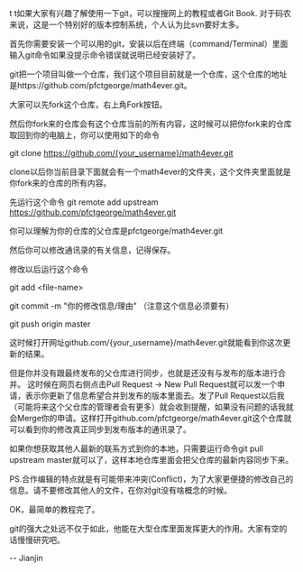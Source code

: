 t  t如果大家有兴趣了解使用一下git，可以搜搜网上的教程或者Git Book.
对于码农来说，这是一个特别好的版本控制系统，个人认为比svn要好太多。

首先你需要安装一个可以用的git，安装以后在终端（command/Terminal）里面输入git命令如果没提示命令错误就说明已经安装好了。

git把一个项目叫做一个仓库，我们这个项目目前就是一个仓库，这个仓库的地址是https://github.com/pfctgeorge/math4ever.git。

大家可以先fork这个仓库，右上角Fork按钮。

然后你fork来的仓库会有这个仓库当前的所有内容，这时候可以把你fork来的仓库取回到你的电脑上，你可以使用如下的命令

   git clone https://github.com/{your_username}/math4ever.git

clone以后你当前目录下面就会有一个math4ever的文件夹，这个文件夹里面就是你fork来的仓库的所有内容。

先运行这个命令 git remote add upstream https://github.com/pfctgeorge/math4ever.git

你可以理解为你的仓库的父仓库是pfctgeorge/math4ever.git

然后你可以修改通讯录的有关信息，记得保存。

修改以后运行这个命令

git add \<file-name\>

git commit -m "你的修改信息/理由" （注意这个信息必须要有）

git push origin master

这时候打开网址github.com/{your_username}/math4ever.git就能看到你这次更新的结果。

但是你并没有跟最终发布的父仓库进行同步，也就是还没有与发布的版本进行合并。
这时候在网页右侧点击Pull Request -> New Pull Request就可以发一个申请，表示你更新了信息希望合并到发布的版本里面去。发了Pull Request以后我（可能将来这个父仓库的管理者会有更多）就会收到提醒，如果没有问题的话我就会Merge你的申请。这样打开github.com/pfctgeorge/math4ever.git这个仓库就可以看到你的修改真正同步到发布版本的通讯录了。

如果你想获取其他人最新的联系方式到你的本地，只需要运行命令git pull upstream master就可以了，这样本地仓库里面会把父仓库的最新内容同步下来。

PS.合作编辑的特点就是有可能带来冲突(Conflict)，为了大家更便捷的修改自己的信息。请不要修改其他人的文件，在你对git没有啥概念的时候。

OK，最简单的教程完了。

git的强大之处远不仅于如此，他能在大型仓库里面发挥更大的作用。大家有空的话慢慢研究吧。


-- Jianjin
